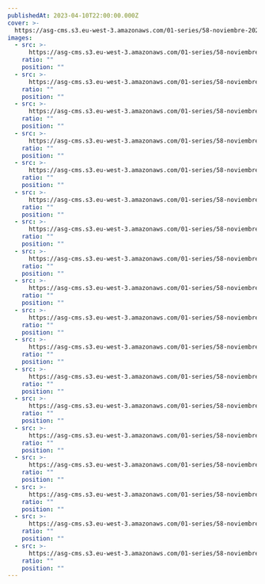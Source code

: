 ```yaml
---
publishedAt: 2023-04-10T22:00:00.000Z
cover: >-
  https://asg-cms.s3.eu-west-3.amazonaws.com/01-series/58-noviembre-2022-kodak-gold-200/08.webp
images:
  - src: >-
      https://asg-cms.s3.eu-west-3.amazonaws.com/01-series/58-noviembre-2022-kodak-gold-200/01.webp
    ratio: ""
    position: ""
  - src: >-
      https://asg-cms.s3.eu-west-3.amazonaws.com/01-series/58-noviembre-2022-kodak-gold-200/02.webp
    ratio: ""
    position: ""
  - src: >-
      https://asg-cms.s3.eu-west-3.amazonaws.com/01-series/58-noviembre-2022-kodak-gold-200/03.webp
    ratio: ""
    position: ""
  - src: >-
      https://asg-cms.s3.eu-west-3.amazonaws.com/01-series/58-noviembre-2022-kodak-gold-200/04.webp
    ratio: ""
    position: ""
  - src: >-
      https://asg-cms.s3.eu-west-3.amazonaws.com/01-series/58-noviembre-2022-kodak-gold-200/05.webp
    ratio: ""
    position: ""
  - src: >-
      https://asg-cms.s3.eu-west-3.amazonaws.com/01-series/58-noviembre-2022-kodak-gold-200/06.webp
    ratio: ""
    position: ""
  - src: >-
      https://asg-cms.s3.eu-west-3.amazonaws.com/01-series/58-noviembre-2022-kodak-gold-200/07.webp
    ratio: ""
    position: ""
  - src: >-
      https://asg-cms.s3.eu-west-3.amazonaws.com/01-series/58-noviembre-2022-kodak-gold-200/08.webp
    ratio: ""
    position: ""
  - src: >-
      https://asg-cms.s3.eu-west-3.amazonaws.com/01-series/58-noviembre-2022-kodak-gold-200/09.webp
    ratio: ""
    position: ""
  - src: >-
      https://asg-cms.s3.eu-west-3.amazonaws.com/01-series/58-noviembre-2022-kodak-gold-200/10.webp
    ratio: ""
    position: ""
  - src: >-
      https://asg-cms.s3.eu-west-3.amazonaws.com/01-series/58-noviembre-2022-kodak-gold-200/11.webp
    ratio: ""
    position: ""
  - src: >-
      https://asg-cms.s3.eu-west-3.amazonaws.com/01-series/58-noviembre-2022-kodak-gold-200/12.webp
    ratio: ""
    position: ""
  - src: >-
      https://asg-cms.s3.eu-west-3.amazonaws.com/01-series/58-noviembre-2022-kodak-gold-200/13.webp
    ratio: ""
    position: ""
  - src: >-
      https://asg-cms.s3.eu-west-3.amazonaws.com/01-series/58-noviembre-2022-kodak-gold-200/14.webp
    ratio: ""
    position: ""
  - src: >-
      https://asg-cms.s3.eu-west-3.amazonaws.com/01-series/58-noviembre-2022-kodak-gold-200/15.webp
    ratio: ""
    position: ""
  - src: >-
      https://asg-cms.s3.eu-west-3.amazonaws.com/01-series/58-noviembre-2022-kodak-gold-200/16.webp
    ratio: ""
    position: ""
  - src: >-
      https://asg-cms.s3.eu-west-3.amazonaws.com/01-series/58-noviembre-2022-kodak-gold-200/17.webp
    ratio: ""
    position: ""
  - src: >-
      https://asg-cms.s3.eu-west-3.amazonaws.com/01-series/58-noviembre-2022-kodak-gold-200/18.webp
    ratio: ""
    position: ""
---
```

